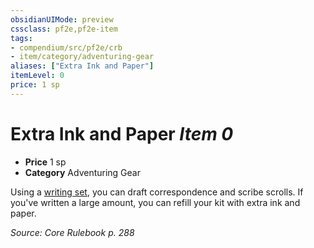 ```yaml
---
obsidianUIMode: preview
cssclass: pf2e,pf2e-item
tags:
- compendium/src/pf2e/crb
- item/category/adventuring-gear
aliases: ["Extra Ink and Paper"]
itemLevel: 0
price: 1 sp
---
```

# Extra Ink and Paper *Item 0*  

- **Price** 1 sp
- **Category** Adventuring Gear

Using a [writing set](writing-set.md), you can draft correspondence and scribe scrolls. If you've written a large amount, you can refill your kit with extra ink and paper.

*Source: Core Rulebook p. 288*
